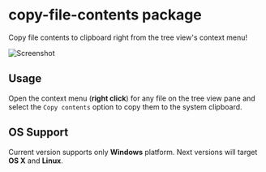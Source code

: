 # copy-file-contents package

Copy file contents to clipboard right from the tree view's context menu!

![Screenshot](http://i.imgur.com/fhPdnWx.png)

## Usage

Open the context menu (**right click**) for any file on the tree view pane and select the `Copy contents` option to copy them to the system clipboard.

## OS Support

Current version supports only **Windows** platform. Next versions will target **OS X** and **Linux**.
